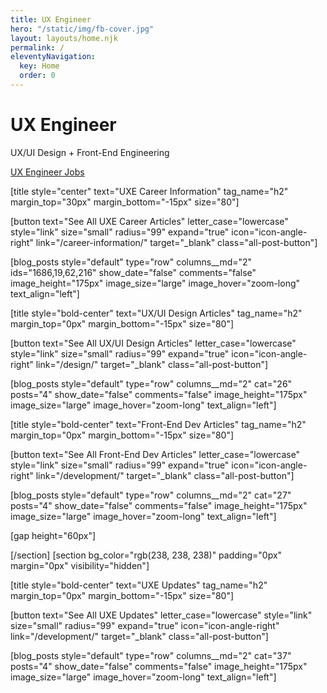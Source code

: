 ```yaml
---
title: UX Engineer
hero: "/static/img/fb-cover.jpg"
layout: layouts/home.njk
permalink: /
eleventyNavigation:
  key: Home
  order: 0
---
```


# UX Engineer

UX/UI Design + Front-End Engineering

<a href="/jobs/?src=home">UX Engineer Jobs</a>


\[title style="center" text="UXE Career Information" tag\_name="h2" margin\_top="30px" margin\_bottom="-15px" size="80"\]

\[button text="See All UXE Career Articles" letter\_case="lowercase" style="link" size="small" radius="99" expand="true" icon="icon-angle-right" link="/career-information/" target="\_blank" class="all-post-button"\]

\[blog\_posts style="default" type="row" columns\_\_md="2" ids="1686,19,62,216" show\_date="false" comments="false" image\_height="175px" image\_size="large" image\_hover="zoom-long" text\_align="left"\]

\[title style="bold-center" text="UX/UI Design Articles" tag\_name="h2" margin\_top="0px" margin\_bottom="-15px" size="80"\]

\[button text="See All UX/UI Design Articles" letter\_case="lowercase" style="link" size="small" radius="99" expand="true" icon="icon-angle-right" link="/design/" target="\_blank" class="all-post-button"\]

\[blog\_posts style="default" type="row" columns\_\_md="2" cat="26" posts="4" show\_date="false" comments="false" image\_height="175px" image\_size="large" image\_hover="zoom-long" text\_align="left"\]

\[title style="bold-center" text="Front-End Dev Articles" tag\_name="h2" margin\_top="0px" margin\_bottom="-15px" size="80"\]

\[button text="See All Front-End Dev Articles" letter\_case="lowercase" style="link" size="small" radius="99" expand="true" icon="icon-angle-right" link="/development/" target="\_blank" class="all-post-button"\]

\[blog\_posts style="default" type="row" columns\_\_md="2" cat="27" posts="4" show\_date="false" comments="false" image\_height="175px" image\_size="large" image\_hover="zoom-long" text\_align="left"\]

\[gap height="60px"\]

\[/section\] \[section bg\_color="rgb(238, 238, 238)" padding="0px" margin="0px" visibility="hidden"\]

\[title style="bold-center" text="UXE Updates" tag\_name="h2" margin\_top="0px" margin\_bottom="-15px" size="80"\]

\[button text="See All UXE Updates" letter\_case="lowercase" style="link" size="small" radius="99" expand="true" icon="icon-angle-right" link="/development/" target="\_blank" class="all-post-button"\]

\[blog\_posts style="default" type="row" columns\_\_md="2" cat="37" posts="4" show\_date="false" comments="false" image\_height="175px" image\_size="large" image\_hover="zoom-long" text\_align="left"\]
